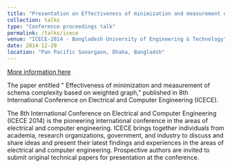 ```yaml
---
title: "Presentation on Effectiveness of minimization and measurement of schema complexity"
collection: talks
type: "Conference proceedings talk"
permalink: /talks/icece
venue: "ICECE-2014 - Bangladesh University of Engineering & Technology"
date: 2014-12-20
location: "Pan Pacific Sonargaon, Dhaka, Bangladsh"
---
```


[More information here](https://www.proceedings.com/content/025/025195webtoc.pdf)

The paper entitled " Effectiveness of minimization and measurement of schema complexity based on weighted graph," published in 8th International Conference on Electrical and Computer Engineering (ICECE).

The 8th International Conference on Electrical and Computer Engineering (ICECE 2014) is the pioneering international conference in the areas of electrical and computer engineering. ICECE brings together individuals from academia, research organizations, government, and industry to discuss and share ideas and present their latest findings and experiences in the areas of electrical and computer engineering. Prospective authors are invited to submit original technical papers for presentation at the conference.
